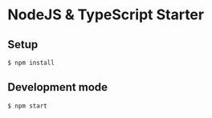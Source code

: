# NodeJS & TypeScript Starter

## Setup
```
$ npm install
```

## Development mode
```
$ npm start
```